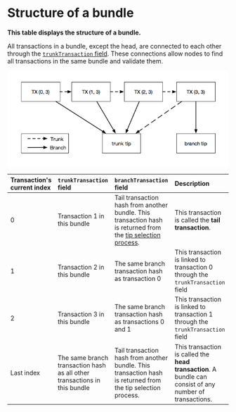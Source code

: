 # Structure of a bundle

**This table displays the structure of a bundle.**

All transactions in a bundle, except the head, are connected to each other through the [`trunkTransaction` field](../references/structure-of-a-transaction.md). These connections allow nodes to find all transactions in the same bundle and validate them.

![Connections in a bundle](../images/bundle-structure.png)

| Transaction's current index                         |`trunkTransaction` field| `branchTransaction` field| Description   |
| :----------------------------- | :------ |:---|:---|
| 0| Transaction 1 in this bundle| Tail transaction hash from another bundle. This transaction hash is returned from the [tip selection process](root://node-software/0.1/iri/concepts/tip-selection.md).|This transaction is called the **tail transaction**. |
|1 | Transaction 2 in this bundle| The same branch transaction hash as transaction 0|This transaction is linked to transaction 0 through the `trunkTransaction` field |
|2 | Transaction 3 in this bundle| The same branch transaction hash as transactions 0 and 1|This transaction is linked to transaction 1 through the `trunkTransaction` field |
|Last index | The same branch transaction hash as all other transactions in this bundle| Tail transaction hash from another bundle. This transaction hash is returned from the tip selection process.| This transaction is called the **head transaction**. A bundle can consist of any number of transactions. |
